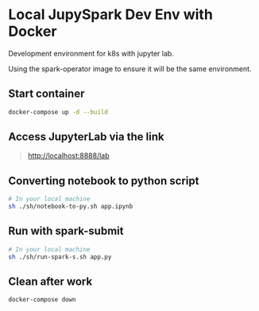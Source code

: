 # Local JupySpark Dev Env with Docker

Development environment for k8s with jupyter lab.

Using the spark-operator image to ensure it will be the same environment.

## Start container

```bash
docker-compose up -d --build
```

## Access JupyterLab via the link


> [http://localhost:8888/lab](http://localhost:8888/lab)


## Converting notebook to python script

```bash
# In your local machine
sh ./sh/notebook-to-py.sh app.ipynb
```

## Run with spark-submit

```bash
# In your local machine
sh ./sh/run-spark-s.sh app.py
```

## Clean after work

```bash
docker-compose down
```